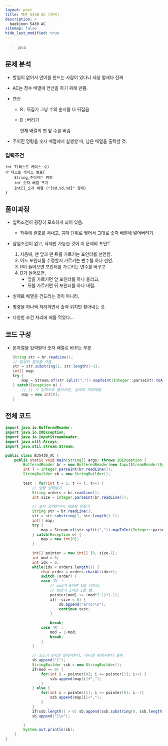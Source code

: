 ```yaml
---
layout: post
title: 백준 5430 AC [자바]
description: >
  baekjoon 5430 AC
sitemap: false
hide_last_modified: true
---
```


> java

## 문제 분석

- 할일이 없어서 언어를 만드는 사람이 있다니 세상 말세다 진짜

- AC는 정수 배열에 연산을 하기 위해 만듬.

- 연산

  - R : 뒤집기
    그냥 수의 순서를 다 뒤집음

  - D : 버리기

    현재 배열의 맨 앞 수를 버림.

- 주어진 명령을 숫자 배열에서 실행할 때, 남은 배열을 출력할 것.





### 입력조건

```
int_T(테스트 케이스 수)
각 테스트 케이스 별로{
	String_주어지는 명령
	int_숫자 배열 크기
	int[]_숫자 배열 ("[%d,%d,%d]" 형태)
}
```





## 풀이과정

- 입력조건이 굉장히 모호하게 되어 있음.
  - 좌우에 괄호를 쳐내고, 콤마 단위로 찢어서 그대로 숫자 배열에 넣어버리기.

- 삽입조건이 없고, 삭제만 가능한 것이 이 문제의 포인트
  1. 처음에, 맨 앞과 맨 뒤를 가르키는 포인터를 선언함.
  2. 어느 포인터를 수정할지 가르키는 변수를 하나 선언.
  3. R이 들어오면 포인터를 가르키는 변수를 바꾸고
  4. D가 들어오면,
     - 앞을 가르키면 앞 포인터를 하나 올리고,
     - 뒤를 가르키면 뒤 포인터를 하나 내림.
- 실제로 배열을 건드리는 것이 아니라,
- 명령을 하나씩 처리하면서 출력 위치만 찾아내는 것.



- 다양한 조건 처리에 애를 먹었다...



## 코드 구성

- 문자열을 입력받아 숫자 배열로 바꾸는 부분

  ```java
  String str = br.readLine();
  // 앞뒤의 괄호를 자름.
  str = str.substring(1, str.length()-1);
  int[] map;
  try {
      map = Stream.of(str.split(",")).mapToInt(Integer::parseInt).toArray();
  } catch(Exception e) {
      // [] 가 입력으로 들어오면, 임의로 처리해줌.
      map = new int[0];
  }
  ```


## 전체 코드
```java
import java.io.BufferedReader;
import java.io.IOException;
import java.io.InputStreamReader;
import java.util.Arrays;
import java.util.stream.Stream;

public class BJ5430_AC {
	public static void main(String[] args) throws IOException {
		BufferedReader br = new BufferedReader(new InputStreamReader(System.in));
		int T = Integer.parseInt(br.readLine());
		StringBuilder sb = new StringBuilder();
		
		test : for(int t = 1; t <= T; t++) {
			// 명령 입력받기.
			String orders = br.readLine();
			int size = Integer.parseInt(br.readLine());
			
			// 숫자 입력받아서 배열로 만들기
			String str = br.readLine();
			str = str.substring(1, str.length()-1);
			int[] map;
			try {
				map = Stream.of(str.split(",")).mapToInt(Integer::parseInt).toArray();				
			} catch(Exception e) {
				map = new int[0];
			}
			
			int[] pointer = new int[] {0, size-1};
			int mod = 0;
			int idx = 0;
			while(idx < orders.length()) {
				char order = orders.charAt(idx++);
				switch (order) {
				case 'D' :
					// mod가 0이면 1을 더하고,
					// mod가 1이면 1을 뺌.
					pointer[mod] += (mod*2-1)*(-1);
					if(--size < 0) {
						sb.append("error\n");
						continue test;
					}
					
					break;
				case 'R' :
					mod = 1-mod;
					break;
				}
			}
			
			// 모드가 0이면 앞에서부터, 아니면 뒤에서부터 출력
			sb.append("[");
			StringBuilder ssb = new StringBuilder();
			if(mod == 0) {
				for(int i = pointer[0]; i <= pointer[1]; i++) {
					ssb.append(map[i]+",");
				}			
			} else {
				for(int i = pointer[1]; i >= pointer[0]; i--){
					ssb.append(map[i]+",");
				}
			}
			if(ssb.length() > 0) sb.append(ssb.substring(0, ssb.length()-1));
			sb.append("]\n");

		}
		System.out.println(sb);
	}
}
```